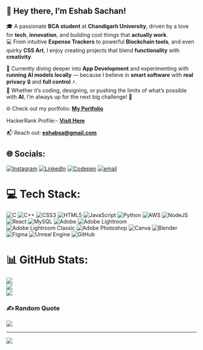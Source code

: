 ## 👋 Hey there, I’m **Eshab Sachan**!

🎓 A passionate **BCA student** at **Chandigarh University**, driven by a love for **tech**, **innovation**, and building cool things that **actually work**.  
💻 From intuitive **Expense Trackers** to powerful **Blockchain tools**, and even quirky **CSS Art**, I enjoy creating projects that blend **functionality** with **creativity**.

📱 Currently diving deeper into **App Development** and experimenting with **running AI models locally** — because I believe in **smart software** with **real privacy** 🔒 and **full control** ⚡.  
🧠 Whether it’s coding, designing, or pushing the limits of what’s possible with **AI**, I’m always up for the next big challenge! 🚀

🌐 Check out my portfolio: [**My Portfolio**](https://netflix-portfolio-iota.vercel.app/)

HackerRank Profile:- [**Visit Here**](https://www.hackerrank.com/profile/23BCA10443)

📬 Reach out: **eshabsa@gmail.com**


## 🌐 Socials:
[![Instagram](https://img.shields.io/badge/Instagram-%23E4405F.svg?logo=Instagram&logoColor=white)](https://instagram.com/eshab_sachan) [![LinkedIn](https://img.shields.io/badge/LinkedIn-%230077B5.svg?logo=linkedin&logoColor=white)](https://linkedin.com/in/eshab-sachan) [![Codepen](https://img.shields.io/badge/Codepen-000000?logo=codepen&logoColor=white)](https://codepen.io/eshab-sachan) [![email](https://img.shields.io/badge/Email-D14836?logo=gmail&logoColor=white)](mailto:eshabsa@gmail.com) 

# 💻 Tech Stack:
![C](https://img.shields.io/badge/c-%2300599C.svg?style=plastic&logo=c&logoColor=white) ![C++](https://img.shields.io/badge/c++-%2300599C.svg?style=plastic&logo=c%2B%2B&logoColor=white) ![CSS3](https://img.shields.io/badge/css3-%231572B6.svg?style=plastic&logo=css3&logoColor=white) ![HTML5](https://img.shields.io/badge/html5-%23E34F26.svg?style=plastic&logo=html5&logoColor=white) ![JavaScript](https://img.shields.io/badge/javascript-%23323330.svg?style=plastic&logo=javascript&logoColor=%23F7DF1E) ![Python](https://img.shields.io/badge/python-3670A0?style=plastic&logo=python&logoColor=ffdd54) ![AWS](https://img.shields.io/badge/AWS-%23FF9900.svg?style=plastic&logo=amazon-aws&logoColor=white) ![NodeJS](https://img.shields.io/badge/node.js-6DA55F?style=plastic&logo=node.js&logoColor=white) ![React](https://img.shields.io/badge/react-%2320232a.svg?style=plastic&logo=react&logoColor=%2361DAFB) ![MySQL](https://img.shields.io/badge/mysql-4479A1.svg?style=plastic&logo=mysql&logoColor=white) ![Adobe](https://img.shields.io/badge/adobe-%23FF0000.svg?style=plastic&logo=adobe&logoColor=white) ![Adobe Lightroom](https://img.shields.io/badge/Adobe%20Lightroom-31A8FF.svg?style=plastic&logo=Adobe%20Lightroom&logoColor=white) ![Adobe Lightroom Classic](https://img.shields.io/badge/Adobe%20Lightroom%20Classic-31A8FF.svg?style=plastic&logo=Adobe%20Lightroom%20Classic&logoColor=white) ![Adobe Photoshop](https://img.shields.io/badge/adobe%20photoshop-%2331A8FF.svg?style=plastic&logo=adobe%20photoshop&logoColor=white) ![Canva](https://img.shields.io/badge/Canva-%2300C4CC.svg?style=plastic&logo=Canva&logoColor=white) ![Blender](https://img.shields.io/badge/blender-%23F5792A.svg?style=plastic&logo=blender&logoColor=white) ![Figma](https://img.shields.io/badge/figma-%23F24E1E.svg?style=plastic&logo=figma&logoColor=white) ![Unreal Engine](https://img.shields.io/badge/unrealengine-%23313131.svg?style=plastic&logo=unrealengine&logoColor=white) ![GitHub](https://img.shields.io/badge/github-%23121011.svg?style=plastic&logo=github&logoColor=white)
# 📊 GitHub Stats:
![](https://github-readme-stats.vercel.app/api?username=Eshab01&theme=dark&hide_border=true&include_all_commits=false&count_private=false)<br/>
![](https://nirzak-streak-stats.vercel.app/?user=Eshab01&theme=dark&hide_border=true)<br/>
![](https://github-readme-stats.vercel.app/api/top-langs/?username=Eshab01&theme=dark&hide_border=true&include_all_commits=false&count_private=false&layout=compact)

### ✍️ Random Quote
![](https://quotes-github-readme.vercel.app/api?type=horizontal&theme=radical)

---
[![](https://visitcount.itsvg.in/api?id=Eshab01&icon=0&color=0)](https://visitcount.itsvg.in)
